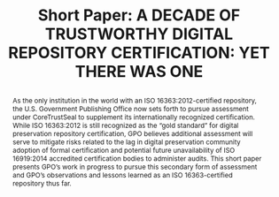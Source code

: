---
abstract: As the only institution in the world with an ISO 16363:2012-certified repository,
  the U.S. Government Publishing Office now sets forth to pursue assessment under
  CoreTrustSeal to supplement its internationally recognized certification. While
  ISO 16363:2012 is still recognized as the “gold standard” for digital preservation
  repository certification, GPO believes additional assessment will serve to mitigate
  risks related to the lag in digital preservation community adoption of formal certification
  and potential future unavailability of ISO 16919:2014 accredited certification bodies
  to administer audits. This short paper presents GPO’s work in progress to pursue
  this secondary form of assessment and GPO’s observations and lessons learned as
  an ISO 16363-certified repository thus far.
creators:
- Jessica Tieman
date: null
document_url: https://az659834.vo.msecnd.net/eventsairwesteuprod/production-inconference-public/f264dc0353394e5795b9de9352c6516c
grand_parent: iPRES
institutions:
- Government Publishing Office
keywords:
- trustworthy
- repositories
- audit
- certification
- standards
landing_page_url: null
language: eng
layout: publication
license: CC-BY 4.0 International
notes_url: null
parent: iPRES 2022
publication_type: short paper
size: null
slides_url: null
source_name: iPRES
stream_url: null
title: "Short Paper: A DECADE OF TRUSTWORTHY DIGITAL REPOSITORY CERTIFICATION: YET
  THERE WAS ONE\r\n"
year: 2022
---